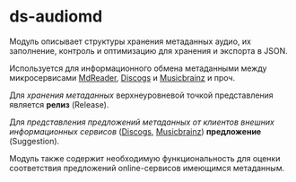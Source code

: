 # ds-audiomd

Модуль описывает структуры хранения метаданных аудио, их заполнение, контроль и
оптимизацию для хранения и экспорта в JSON.

Используется для информационного обмена метаданными между микросервисами
[MdReader](https://github.com/ytsiuryn/ds-mdreader), [Discogs](https://github.com/ytsiuryn/ds-discogs) и [Musicbrainz](https://github.com/ytsiuryn/ds-musicbrainz) и проч.

Для *хранения метаданных* верхнеуровневой точкой представления является **релиз** (Release).

Для *представления предложений метаданных от клиентов внешних информационных сервисов*
([Discogs](https://www.discogs.com/developers), [Musicbrainz](https://musicbrainz.org/doc/MusicBrainz_API)) **предложение** (Suggestion).

Модуль также содержит необходимую функциональность для оценки соответствия предложений
online-сервисов имеющимся метаданным.